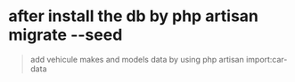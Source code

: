 # after install the db by php artisan migrate --seed

> add vehicule makes and models data by using php artisan import:car-data
